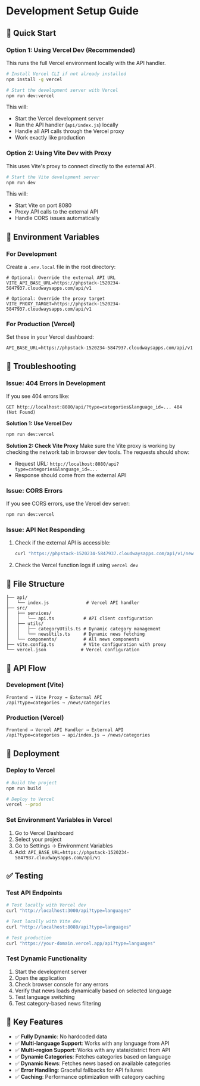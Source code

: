 # Development Setup Guide

## 🚀 Quick Start

### Option 1: Using Vercel Dev (Recommended)
This runs the full Vercel environment locally with the API handler.

```bash
# Install Vercel CLI if not already installed
npm install -g vercel

# Start the development server with Vercel
npm run dev:vercel
```

This will:
- Start the Vercel development server
- Run the API handler (`api/index.js`) locally
- Handle all API calls through the Vercel proxy
- Work exactly like production

### Option 2: Using Vite Dev with Proxy
This uses Vite's proxy to connect directly to the external API.

```bash
# Start the Vite development server
npm run dev
```

This will:
- Start Vite on port 8080
- Proxy API calls to the external API
- Handle CORS issues automatically

## 🔧 Environment Variables

### For Development
Create a `.env.local` file in the root directory:

```env
# Optional: Override the external API URL
VITE_API_BASE_URL=https://phpstack-1520234-5847937.cloudwaysapps.com/api/v1

# Optional: Override the proxy target
VITE_PROXY_TARGET=https://phpstack-1520234-5847937.cloudwaysapps.com/api/v1
```

### For Production (Vercel)
Set these in your Vercel dashboard:

```env
API_BASE_URL=https://phpstack-1520234-5847937.cloudwaysapps.com/api/v1
```

## 🐛 Troubleshooting

### Issue: 404 Errors in Development
If you see 404 errors like:
```
GET http://localhost:8080/api/?type=categories&language_id=... 404 (Not Found)
```

**Solution 1: Use Vercel Dev**
```bash
npm run dev:vercel
```

**Solution 2: Check Vite Proxy**
Make sure the Vite proxy is working by checking the network tab in browser dev tools. The requests should show:
- Request URL: `http://localhost:8080/api?type=categories&language_id=...`
- Response should come from the external API

### Issue: CORS Errors
If you see CORS errors, use the Vercel dev server:
```bash
npm run dev:vercel
```

### Issue: API Not Responding
1. Check if the external API is accessible:
   ```bash
   curl "https://phpstack-1520234-5847937.cloudwaysapps.com/api/v1/news/languages"
   ```

2. Check the Vercel function logs if using `vercel dev`

## 📁 File Structure

```
├── api/
│   └── index.js              # Vercel API handler
├── src/
│   ├── services/
│   │   └── api.ts           # API client configuration
│   ├── utils/
│   │   ├── categoryUtils.ts # Dynamic category management
│   │   └── newsUtils.ts     # Dynamic news fetching
│   └── components/          # All news components
├── vite.config.ts           # Vite configuration with proxy
└── vercel.json             # Vercel configuration
```

## 🔄 API Flow

### Development (Vite)
```
Frontend → Vite Proxy → External API
/api?type=categories → /news/categories
```

### Production (Vercel)
```
Frontend → Vercel API Handler → External API
/api?type=categories → api/index.js → /news/categories
```

## 🚀 Deployment

### Deploy to Vercel
```bash
# Build the project
npm run build

# Deploy to Vercel
vercel --prod
```

### Set Environment Variables in Vercel
1. Go to Vercel Dashboard
2. Select your project
3. Go to Settings → Environment Variables
4. Add: `API_BASE_URL=https://phpstack-1520234-5847937.cloudwaysapps.com/api/v1`

## ✅ Testing

### Test API Endpoints
```bash
# Test locally with Vercel dev
curl "http://localhost:3000/api?type=languages"

# Test locally with Vite dev
curl "http://localhost:8080/api?type=languages"

# Test production
curl "https://your-domain.vercel.app/api?type=languages"
```

### Test Dynamic Functionality
1. Start the development server
2. Open the application
3. Check browser console for any errors
4. Verify that news loads dynamically based on selected language
5. Test language switching
6. Test category-based news filtering

## 🎯 Key Features

- ✅ **Fully Dynamic**: No hardcoded data
- ✅ **Multi-language Support**: Works with any language from API
- ✅ **Multi-region Support**: Works with any state/district from API
- ✅ **Dynamic Categories**: Fetches categories based on language
- ✅ **Dynamic News**: Fetches news based on available categories
- ✅ **Error Handling**: Graceful fallbacks for API failures
- ✅ **Caching**: Performance optimization with category caching
